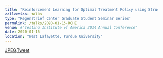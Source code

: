 ```yaml
---
title: "Reinforcement Learning for Optimal Treatment Policy using Structural Causal Model"
collection: talks
type: "Regenstrief Center Graduate Student Seminar Series"
permalink: /talks/2020-01-15-RCHE
venue: #"Testing Institute of America 2014 Annual Conference"
date: 2020-01-15
location: "West Lafayette, Purdue University"
---
```


[JPEG](https://drive.google.com/file/d/1K7p8P-vo8JVxwiRp66EP8evZlWbQAcT7/view),[Tweet](https://twitter.com/PurdueCS/status/1219622202196267008?s=20)